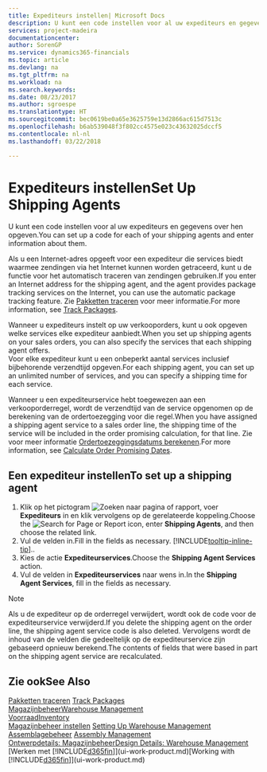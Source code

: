```yaml
---
title: Expediteurs instellen| Microsoft Docs
description: U kunt een code instellen voor al uw expediteurs en gegevens over hen opgeven.
services: project-madeira
documentationcenter: 
author: SorenGP
ms.service: dynamics365-financials
ms.topic: article
ms.devlang: na
ms.tgt_pltfrm: na
ms.workload: na
ms.search.keywords: 
ms.date: 08/23/2017
ms.author: sgroespe
ms.translationtype: HT
ms.sourcegitcommit: bec0619be0a65e3625759e13d2866ac615d7513c
ms.openlocfilehash: b6ab539048f3f802cc4575e023c43632025dccf5
ms.contentlocale: nl-nl
ms.lasthandoff: 03/22/2018

---
```

# <a name="set-up-shipping-agents"></a><span data-ttu-id="e4ed0-103">Expediteurs instellen</span><span class="sxs-lookup"><span data-stu-id="e4ed0-103">Set Up Shipping Agents</span></span>
<span data-ttu-id="e4ed0-104">U kunt een code instellen voor al uw expediteurs en gegevens over hen opgeven.</span><span class="sxs-lookup"><span data-stu-id="e4ed0-104">You can set up a code for each of your shipping agents and enter information about them.</span></span>  

<span data-ttu-id="e4ed0-105">Als u een Internet-adres opgeeft voor een expediteur die services biedt waarmee zendingen via het Internet kunnen worden getraceerd, kunt u de functie voor het automatisch traceren van zendingen gebruiken.</span><span class="sxs-lookup"><span data-stu-id="e4ed0-105">If you enter an Internet address for the shipping agent, and the agent provides package tracking services on the Internet, you can use the automatic package tracking feature.</span></span> <span data-ttu-id="e4ed0-106">Zie [Pakketten traceren](sales-how-track-packages.md) voor meer informatie.</span><span class="sxs-lookup"><span data-stu-id="e4ed0-106">For more information, see [Track Packages](sales-how-track-packages.md).</span></span>

<span data-ttu-id="e4ed0-107">Wanneer u expediteurs instelt op uw verkooporders, kunt u ook opgeven welke services elke expediteur aanbiedt.</span><span class="sxs-lookup"><span data-stu-id="e4ed0-107">When you set up shipping agents on your sales orders, you can also specify the services that each shipping agent offers.</span></span>  
<span data-ttu-id="e4ed0-108">Voor elke expediteur kunt u een onbeperkt aantal services inclusief bijbehorende verzendtijd opgeven.</span><span class="sxs-lookup"><span data-stu-id="e4ed0-108">For each shipping agent, you can set up an unlimited number of services, and you can specify a shipping time for each service.</span></span>  

<span data-ttu-id="e4ed0-109">Wanneer u een expediteurservice hebt toegewezen aan een verkooporderregel, wordt de verzendtijd van de service opgenomen op de berekening van de ordertoezegging voor die regel.</span><span class="sxs-lookup"><span data-stu-id="e4ed0-109">When you have assigned a shipping agent service to a sales order line, the shipping time of the service will be included in the order promising calculation, for that line.</span></span> <span data-ttu-id="e4ed0-110">Zie voor meer informatie [Ordertoezeggingsdatums berekenen](sales-how-to-calculate-order-promising-dates.md).</span><span class="sxs-lookup"><span data-stu-id="e4ed0-110">For more information, see [Calculate Order Promising Dates](sales-how-to-calculate-order-promising-dates.md).</span></span>

## <a name="to-set-up-a-shipping-agent"></a><span data-ttu-id="e4ed0-111">Een expediteur instellen</span><span class="sxs-lookup"><span data-stu-id="e4ed0-111">To set up a shipping agent</span></span>  
1.  <span data-ttu-id="e4ed0-112">Klik op het pictogram ![Zoeken naar pagina of rapport](media/ui-search/search_small.png "pictogram Zoeken naar pagina of rapport"), voer **Expediteurs** in en klik vervolgens op de gerelateerde koppeling.</span><span class="sxs-lookup"><span data-stu-id="e4ed0-112">Choose the ![Search for Page or Report](media/ui-search/search_small.png "Search for Page or Report icon") icon, enter **Shipping Agents**, and then choose the related link.</span></span>  
2.  <span data-ttu-id="e4ed0-113">Vul de velden in.</span><span class="sxs-lookup"><span data-stu-id="e4ed0-113">Fill in the fields as necessary.</span></span> [!INCLUDE[tooltip-inline-tip](includes/tooltip-inline-tip_md.md)]<span data-ttu-id="e4ed0-114">.</span><span class="sxs-lookup"><span data-stu-id="e4ed0-114">.</span></span>  
3.  <span data-ttu-id="e4ed0-115">Kies de actie **Expediteurservices**.</span><span class="sxs-lookup"><span data-stu-id="e4ed0-115">Choose the **Shipping Agent Services** action.</span></span>
4. <span data-ttu-id="e4ed0-116">Vul de velden in **Expediteurservices** naar wens in.</span><span class="sxs-lookup"><span data-stu-id="e4ed0-116">In the **Shipping Agent Services**, fill in the fields as necessary.</span></span>

> [!NOTE]  
>  <span data-ttu-id="e4ed0-117">Als u de expediteur op de orderregel verwijdert, wordt ook de code voor de expediteurservice verwijderd.</span><span class="sxs-lookup"><span data-stu-id="e4ed0-117">If you delete the shipping agent on the order line, the shipping agent service code is also deleted.</span></span> <span data-ttu-id="e4ed0-118">Vervolgens wordt de inhoud van de velden die gedeeltelijk op de expediteurservice zijn gebaseerd opnieuw berekend.</span><span class="sxs-lookup"><span data-stu-id="e4ed0-118">The contents of fields that were based in part on the shipping agent service are recalculated.</span></span>  

## <a name="see-also"></a><span data-ttu-id="e4ed0-119">Zie ook</span><span class="sxs-lookup"><span data-stu-id="e4ed0-119">See Also</span></span>
<span data-ttu-id="e4ed0-120">[Pakketten traceren](sales-how-track-packages.md)  </span><span class="sxs-lookup"><span data-stu-id="e4ed0-120">[Track Packages](sales-how-track-packages.md)  </span></span>  
[<span data-ttu-id="e4ed0-121">Magazijnbeheer</span><span class="sxs-lookup"><span data-stu-id="e4ed0-121">Warehouse Management</span></span>](warehouse-manage-warehouse.md)  
[<span data-ttu-id="e4ed0-122">Voorraad</span><span class="sxs-lookup"><span data-stu-id="e4ed0-122">Inventory</span></span>](inventory-manage-inventory.md)  
<span data-ttu-id="e4ed0-123">[Magazijnbeheer instellen](warehouse-setup-warehouse.md)   </span><span class="sxs-lookup"><span data-stu-id="e4ed0-123">[Setting Up Warehouse Management](warehouse-setup-warehouse.md)   </span></span>  
<span data-ttu-id="e4ed0-124">[Assemblagebeheer](assembly-assemble-items.md)  </span><span class="sxs-lookup"><span data-stu-id="e4ed0-124">[Assembly Management](assembly-assemble-items.md)  </span></span>  
[<span data-ttu-id="e4ed0-125">Ontwerpdetails: Magazijnbeheer</span><span class="sxs-lookup"><span data-stu-id="e4ed0-125">Design Details: Warehouse Management</span></span>](design-details-warehouse-management.md)  
<span data-ttu-id="e4ed0-126">[Werken met [!INCLUDE[d365fin](includes/d365fin_md.md)]](ui-work-product.md)</span><span class="sxs-lookup"><span data-stu-id="e4ed0-126">[Working with [!INCLUDE[d365fin](includes/d365fin_md.md)]](ui-work-product.md)</span></span>  

